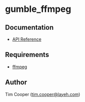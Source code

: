 # gumble_ffmpeg

## Documentation

- [API Reference](https://godoc.org/github.com/layeh/gumble/gumble_ffmpeg)

## Requirements

- [ffmpeg](https://www.ffmpeg.org)

## Author

Tim Cooper (<tim.cooper@layeh.com>)

